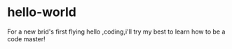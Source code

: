 # hello-world
For a new brid's first flying
hello ,coding,i'll try my best to learn how to be a code master!

